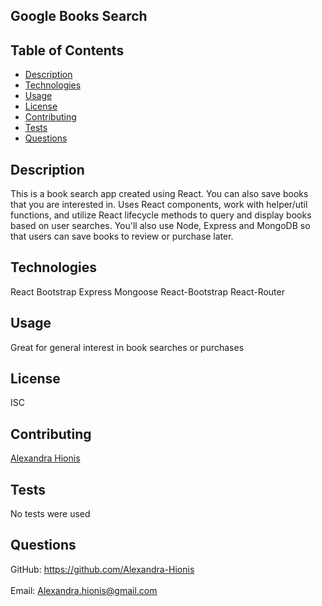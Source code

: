 ## Google Books Search 

## Table of Contents
- [Description](#description)
- [Technologies](Technologies)
- [Usage](#usage)
- [License](#license)
- [Contributing](#contributing)
- [Tests](#tests)
- [Questions](#questions)

## Description
 This is a book search app created using React. You can also save books that you are interested in. Uses React components, work with helper/util functions, and utilize React lifecycle methods to query and display books based on user searches. You'll also use Node, Express and MongoDB so that users can save books to review or purchase later.

## Technologies
React Bootstrap Express Mongoose React-Bootstrap React-Router

## Usage
Great for general interest in book searches or purchases
 
## License
ISC
## Contributing
[Alexandra Hionis](https://github.com/Alexandra-Hionis/README-Generator)
## Tests
No tests were used
## Questions
GitHub: https://github.com/Alexandra-Hionis<br /><br />
Email: Alexandra.hionis@gmail.com<br /><br />

